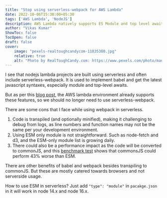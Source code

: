 ```yaml
---
title: "Stop using serverless-webpack for AWS Lambda"
date: 2022-10-06T15:38:00+05:30
tags: ['AWS Lambda', 'NodeJS']
description: AWS Lambda natively supports ES Module and top level await since node 14.x
author: "Vikas Kumar"
ShowToc: false
TocOpen: false
draft: false
cover:
    image: "pexels-realtoughcandycom-11035380.jpg"
    relative: true
    alt: "Photo by RealToughCandy.com: https://www.pexels.com/photo/man-love-people-woman-11035380/ "
---
```


I see that nodejs lambda projects are built using serverless and often include serverless-webpack. It is used to implement babel and get the latest javascript syntaxes, especially module and top-level awaits.

But as per this [blog post](https://aws.amazon.com/about-aws/whats-new/2022/01/aws-lambda-es-modules-top-level-await-node-js-14/), the AWS lambda environment already supports these features, so we should no longer need to use serverless-webpack.

There are some cons that I face while using webpack in serverless.
1. Code is transpiled (and optionally minified), making it challenging to debug from logs, as line numbers and function names may not be the same per your development environment.
2. Using ESM only module is not straightforward. Such as node-fetch and d3, and the ESM-only module list is growing daily.
3. There could also be a performance impact as the code will be converted to commonJS, and this [benchmark test](https://aws.amazon.com/blogs/compute/using-node-js-es-modules-and-top-level-await-in-aws-lambda/) shows that commonsJS could perform 43% worse than ESM.

There are other benefits of babel and webpack besides transpiling to commonJS. But these are mostly catered towards browsers and not serverside usage.

How to use ESM in serverless? Just add `"type": "module"` in `pacakge.json` in it will work in node 14.x and node 16.x.

